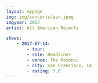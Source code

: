```yaml
---
layout: mypage
img: img/concerts/aar.jpeg
imgyear: 2017
artist: All American Rejects

shows:
    - 2017-07-14: 
        - tour:
        - role: Headliner
        - venue: The Masonic
        - city: San Francisco, CA
        - rating: 7.0
---
```

